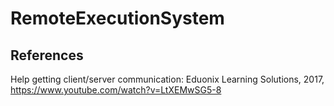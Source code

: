 # RemoteExecutionSystem

## References

Help getting client/server communication:
Eduonix Learning Solutions, 2017, https://www.youtube.com/watch?v=LtXEMwSG5-8
